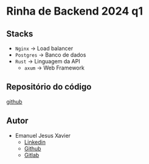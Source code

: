 # Rinha de Backend 2024 q1

## Stacks

 - `Nginx`    -> Load balancer
 - `Postgres` -> Banco de dados
 - `Rust`  -> Linguagem da API
    - `axum` -> Web Framework

## Repositório do código

[github](https://github.com/emanuel-xavier/codigo-rinha-de-backend-2024-q1-rust)

## Autor

 - Emanuel Jesus Xavier
    - [Linkedin](https://www.linkedin.com/in/emanuel-xavier/)
    - [Github](https://github.com/emanuel-xavier)
    - [Gitlab](https://gitlab.com/emanuel-xavier)

